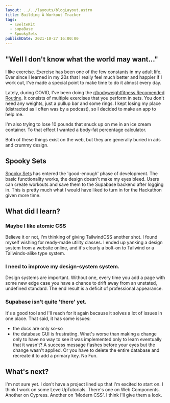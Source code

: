 ```yaml
---
layout: ../../layouts/blogLayout.astro
title: Building A Workout Tracker
tags:
  - svelteKit
  - supaBase
  - SpookySets
publishDate: 2021-10-27 16:00:00
---
```


## "Well I don't know what the world may want..."

I like exercise. Exercise has been one of the few constants in my adult life. Ever since I learned in my 20s that I really feel much better and happier if I work out, I've made a special point to make time to do it almost every day.

Lately, during COVID, I've been doing the [r/bodyweightfitness Recomended Routine](https://www.reddit.com/r/bodyweightfitness/wiki/kb/recommended_routine/). It consists of multiple exercises that you perform in sets. You don't need any weights, just a pullup bar and some rings. I kept losing my place (distracted as I often was by a podcast), so I decided to make an app to help me.

I'm also trying to lose 10 pounds that snuck up on me in an ice cream container. To that effect I wanted a body-fat percentage calculator.

Both of these things exist on the web, but they are generally buried in ads and crummy design.

## Spooky Sets

[Spooky Sets](https://spoooky-sets.netlify.app) has entered the 'good-enough' phase of development. The basic functionality works, the design doesn't make my eyes bleed. Users can create workouts and save them to the Supabase backend after logging in. This is pretty much what I would have liked to turn in for the Hackathon given more time.

## What did I learn?

### Maybe I like atomic CSS

Believe it or not, I'm thinking of giving TailwindCSS another shot. I found myself wishing for ready-made utility classes. I ended up yanking a design system from a website online, and it's clearly a bolt-on to Tailwind or a Tailwinds-alike type system.

### I need to improve my design-system system.

Design systems are important. Without one, every time you add a page with some new edge case you have a chance to drift away from an unstated, undefined standard. The end result is a deficit of professional appearance.

### Supabase isn't quite 'there' yet.

It's a good tool and I'll reach for it again because it solves a lot of issues in one place. That said, it has some issues:

- the docs are only so-so
- the database GUI is frustrating. What's worse than making a change only to have no way to see it was implemented only to learn eventually that it wasn't? A success message flashes before your eyes but the change wasn't applied. Or you have to delete the entire database and recreate it to add a primary key. No Fun.

## What's next?

I'm not sure yet. I don't have a project lined up that I'm excited to start on. I think I work on some LevelUpTutorials. There's one on Web Components. Another on Cypress. Another on 'Modern CSS'. I think I'll give them a look.
